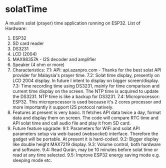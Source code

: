# solatTime
A muslim solat (prayer) time application running on ESP32. 
List of Hardware:
1. ESP32
2. SD card reader 
3. DS3231
4. LCD (2004)
5. MAX98357A - I2S decoder and amplifier
6. Speaker (4 ohm or more)
7. Characteristics:
 7.1: API: api.azanpro.com - Thanks for the best solat API provider for Malaysia's prayer time.
 7.2: Solat time display, presently on LCD 2004 display. In future I intent to display on bigger screen/display.
 7.3: Time recording time using DS3231, mainly for time comparison and current time display on the screen. The NTP time is acquired
      to update the DS3231. NTP time is like a backup for DS3231.
 7.4: Microprocessor: ESP32. This microprocessor is used because it's 2 cores processor and more importantly it support I2S protocol natively.
 8. Features at present is very basic. It fetches API data twice a day, format data and display them on screen. The code will compare RTC time
    and API solat time and call audio file and play it from SD card.
 9. Future feature upgrade:
  9.1: Parameters for WiFi and solat API parameters setup via web-based (websocket) interface. Therefore the gadget will be portable. At present it is hard-coded.
  9.2: Bigger display like double height MAX7219 display.
  9.3: Volume control, both hardware and software.
  9.4: Read Qurán, may be 10 minutes before solat time or read at any time selected.
  9.5: Improve ESP32 energy saving mode e.g. sleeping mode etc.
 
